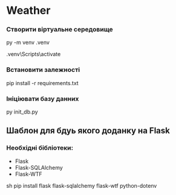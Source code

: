 # Weather
### Створити віртуальне середовище 

py -m venv .venv

.venv\Scripts\activate


### Встановити залежності
pip install -r requirements.txt

### Ініціювати базу данних
py init_db.py


## Шаблон для бдуь якого доданку на Flask

### Необхідні бібліотеки:
-  Flask
-  Flask-SQLAlchemy
-  Flask-WTF

sh 
pip install flask flask-sqlalchemy flask-wtf python-dotenv
